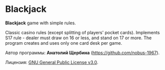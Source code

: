 # Blackjack

**Blackjack** game with simple rules.

Classic casino rules (except splitting of players' pocket cards).
Implements S17 rule - dealer must draw on 16 or less, and stand on 17 or more.
The program creates and uses only one card desk per game.

Автор программы: **Анатолий Щербина** (https://github.com/nobus-1967).

Лицензия: [GNU General Public License v3.0](https://www.gnu.org/licenses/gpl-3.0.html).
